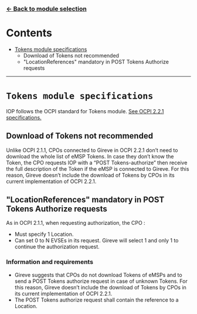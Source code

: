 ### [<- Back to module selection](cpo_edits.md)

# Contents

* [Tokens module specifications](#tokens-module-specifications)
  - Download of Tokens not recommended
  - "LocationReferences" mandatory in POST Tokens Authorize requests

***

# `Tokens module specifications`

IOP follows the OCPI standard for Tokens module. [See OCPI 2.2.1 specifications.](https://github.com/ocpi/ocpi/blob/release-2.2.1-bugfixes/mod_tokens.asciidoc)

## Download of Tokens not recommended
Unlike OCPI 2.1.1, CPOs connected to Gireve in OCPI 2.2.1 don’t need to download the whole list of eMSP Tokens.
In case they don’t know the Token, the CPO requests IOP with a “POST Tokens-authorize” then receive the full description of the Token if the eMSP is connected to Gireve.
For this reason, Gireve doesn’t include the download of Tokens by CPOs in its current implementation of OCPI 2.2.1.

## "LocationReferences" mandatory in POST Tokens Authorize requests
As in OCPI 2.1.1, when requesting authorization, the CPO :
-   Must specify 1 Location.
-   Can set 0 to N EVSEs in its request. Gireve will select 1 and only 1 to continue the authorization request.

### Information and requirements
-   Gireve suggests that CPOs do not download Tokens of eMSPs and to send a POST Tokens authorize request in case of unknown Tokens. For this reason, Gireve doesn’t include the download of Tokens by CPOs in its current implementation of OCPI 2.2.1.
-   The POST Tokens authorize request shall contain the reference to a Location.
